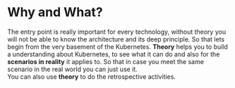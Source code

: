 
# Why and What?
The entry point is really important for every technology, without theory you will not be able to know the architecture and its deep principle. So that lets begin from the very basement of the Kubernetes. **Theory** helps you to build a understanding about Kubernetes, to see what it can do and also for the **scenarios in reality** it applies to. So that in case you meet the same scenario in the real world you can just use it.
<br>
You can also use **theory** to do the retrospective activities.

